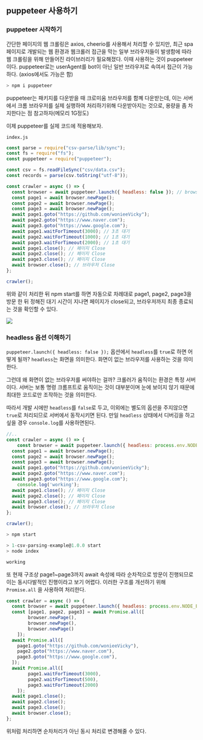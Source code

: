 ﻿## puppeteer 사용하기

### puppeteer 시작하기

간단한 페이지의 웹 크롤링은 axios, cheerio를 사용해서 처리할 수 있지만, 최근 spa 페이지로 개발되는 웹 환경과 웹크롤러 접근을 막는 일부 브라우저들이 발생함에 따라 웹 크롤링을 위해 만들어진 라이브러리가 필요해졌다. 이때 사용하는 것이 puppeteer이다. puppeteer로는 userAgent를 bot이 아닌 일반 브라우저로 속여서 접근이 가능하다. (axios에서도 가능은 함)

```bash
> npm i puppeteer
```

puppeteer는 패키지를 다운받을 때 크로미움 브라우저를 함꼐 다운받는데, 이는 서버에서 크롬 브라우저를 실제 실행하여 처리하기위해 다운받아지는 것으로, 용량을 좀 차지한다는 점 참고하자(메모리 1G정도)

이제 puppeteer를 실제 코드에 적용해보자.

`index.js`

```jsx
const parse = require("csv-parse/lib/sync");
const fs = require("fs");
const puppeteer = require("puppeteer");

const csv = fs.readFileSync("csv/data.csv");
const records = parse(csv.toString("utf-8"));

const crawler = async () => {
  const browser = await puppeteer.launch({ headless: false }); // browser 객체 생성
  const page1 = await browser.newPage();
  const page2 = await browser.newPage();
  const page3 = await browser.newPage();
  await page1.goto("https://github.com/wonieeVicky");
  await page2.goto("https://www.naver.com");
  await page3.goto("https://www.google.com");
  await page1.waitForTimeout(3000); // 3초 대기
  await page2.waitForTimeout(1000); // 1초 대기
  await page3.waitForTimeout(2000); // 1초 대기
  await page1.close(); // 페이지 Close
  await page2.close(); // 페이지 Close
  await page3.close(); // 페이지 Close
  await browser.close(); // 브라우저 Close
};

crawler();
```

위와 같이 처리한 뒤 npm start를 하면 자동으로 차례대로 page1, page2, page3을 방문 한 뒤 정해진 대기 시간이 지나면 페이지가 close되고, 브라우저까지 최종 종료되는 것을 확인할 수 있다.

![](../img/220310-1.gif)
### headless 옵션 이해하기

`puppeteer.launch({ headless: false });` 옵션에서 `headless`를 `true`로 하면 어떻게 될까? 
`headless`는 화면을 의미한다. 화면이 없는 브라우저를 사용하는 것을 의미한다.

그런데 왜 화면이 없는 브라우저를 써야하는 걸까? 크롤러가 움직이는 환경은 특정 서버이다. 서버는 보통 명령 크롬프트로 움직이는 것이 대부분이며 눈에 보이지 않기 때문에 최대한 코드로만 조작하는 것을 의미한다.

따라서 개발 시에만 `headless`를 `false`로 두고, 이외에는 별도의 옵션을 주지않으면 `true`로 처리되므로 서버에서 동작시키면 된다. 만일 `headless` 상태에서 디버깅을 하고 싶을 경우 `console.log`를 사용하면된다.

```jsx
//..
const crawler = async () => {
	const browser = await puppeteer.launch({ headless: process.env.NODE_ENV === "production" });
  const page1 = await browser.newPage();
  const page2 = await browser.newPage();
  const page3 = await browser.newPage();
  await page1.goto("https://github.com/wonieeVicky");
  await page2.goto("https://www.naver.com");
  await page3.goto("https://www.google.com");
	console.log('working');
  await page1.close(); // 페이지 Close
  await page2.close(); // 페이지 Close
  await page3.close(); // 페이지 Close
  await browser.close(); // 브라우저 Close
};

crawler();
```

```jsx
> npm start

> 1-csv-parsing-example@1.0.0 start
> node index

working
```

또 현재 구조상 page1~page3까지 await 속성에 따라 순차적으로 방문이 진행되므로 이는 동시다발적인 진행이라고 보기 어렵다. 이러한 구조를 개선하기 위해 `Promise.all` 을 사용하여 처리한다.

```jsx
const crawler = async () => {
  const browser = await puppeteer.launch({ headless: process.env.NODE_ENV === "production" });
  const [page1, page2, page3] = await Promise.all([
		browser.newPage(), 
		browser.newPage(), 
		browser.newPage()
	]);
  await Promise.all([
    page1.goto("https://github.com/wonieeVicky"),
    page2.goto("https://www.naver.com"),
    page3.goto("https://www.google.com"),
  ]);
  await Promise.all([
		page1.waitForTimeout(3000), 
		page2.waitForTimeout(500), 
		page3.waitForTimeout(2000)
	]);
  await page1.close();
  await page2.close();
  await page3.close();
  await browser.close();
};
```

위처럼 처리하면 순차처리가 아닌 동시 처리로 변경해줄 수 있다.
